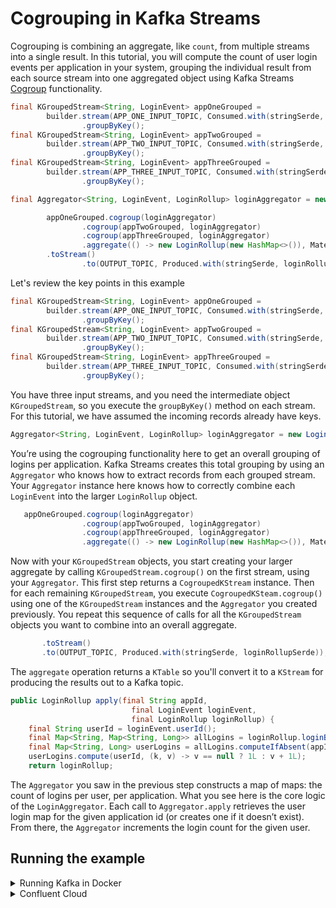 # Cogrouping in Kafka Streams

Cogrouping is combining an aggregate, like `count`, from multiple streams into a single result.
In this tutorial, you will compute the count of user login events per application in your system, grouping the individual result from each source stream into one aggregated object using Kafka Streams [Cogroup](https://javadoc.io/static/org.apache.kafka/kafka-streams/3.6.1/org/apache/kafka/streams/kstream/CogroupedKStream.html#cogroup-org.apache.kafka.streams.kstream.KGroupedStream-org.apache.kafka.streams.kstream.Aggregator-) functionality.

```java
final KGroupedStream<String, LoginEvent> appOneGrouped =
        builder.stream(APP_ONE_INPUT_TOPIC, Consumed.with(stringSerde, loginEventSerde))
                .groupByKey();
final KGroupedStream<String, LoginEvent> appTwoGrouped =
        builder.stream(APP_TWO_INPUT_TOPIC, Consumed.with(stringSerde, loginEventSerde))
                .groupByKey();
final KGroupedStream<String, LoginEvent> appThreeGrouped =
        builder.stream(APP_THREE_INPUT_TOPIC, Consumed.with(stringSerde, loginEventSerde))
                .groupByKey();

final Aggregator<String, LoginEvent, LoginRollup> loginAggregator = new LoginAggregator();

        appOneGrouped.cogroup(loginAggregator)
                .cogroup(appTwoGrouped, loginAggregator)
                .cogroup(appThreeGrouped, loginAggregator)
                .aggregate(() -> new LoginRollup(new HashMap<>()), Materialized.with(Serdes.String(), loginRollupSerde))
        .toStream()
                .to(OUTPUT_TOPIC, Produced.with(stringSerde, loginRollupSerde));

```

Let's review the key points in this example

```java
final KGroupedStream<String, LoginEvent> appOneGrouped =
        builder.stream(APP_ONE_INPUT_TOPIC, Consumed.with(stringSerde, loginEventSerde))
                .groupByKey();
final KGroupedStream<String, LoginEvent> appTwoGrouped =
        builder.stream(APP_TWO_INPUT_TOPIC, Consumed.with(stringSerde, loginEventSerde))
                .groupByKey();
final KGroupedStream<String, LoginEvent> appThreeGrouped =
        builder.stream(APP_THREE_INPUT_TOPIC, Consumed.with(stringSerde, loginEventSerde))
                .groupByKey();
```

You have three input streams, and you need the intermediate object `KGroupedStream`, 
so you execute the `groupByKey()` method on each stream. 
For this tutorial, we have assumed the incoming records already have keys.

```java
Aggregator<String, LoginEvent, LoginRollup> loginAggregator = new LoginAggregator();
```
You’re using the cogrouping functionality here to get an overall grouping of logins per application. 
Kafka Streams creates this total grouping by using an `Aggregator` who knows how to extract records from each grouped stream. 
Your `Aggregator` instance here knows how to correctly combine each `LoginEvent` into the larger `LoginRollup` object.

```java
   appOneGrouped.cogroup(loginAggregator)
                .cogroup(appTwoGrouped, loginAggregator)
                .cogroup(appThreeGrouped, loginAggregator)
                .aggregate(() -> new LoginRollup(new HashMap<>()), Materialized.with(Serdes.String(), loginRollupSerde))
```

Now with your `KGroupedStream` objects, you start creating your larger aggregate by calling `KGroupedStream.cogroup()` 
on the first stream, using your `Aggregator`. This first step returns a `CogroupedKStream` instance. 
Then for each remaining `KGroupedStream`, you execute `CogroupedKSteam.cogroup()` using 
one of the `KGroupedStream` instances and the `Aggregator` you created previously. 
You repeat this sequence of calls for all the `KGroupedStream` objects you want to combine into an overall aggregate.

```java
       .toStream()
       .to(OUTPUT_TOPIC, Produced.with(stringSerde, loginRollupSerde));
```

The `aggregate` operation returns a `KTable` so you'll convert it to a `KStream` for producing the results out to a Kafka topic.

```java
public LoginRollup apply(final String appId,
                           final LoginEvent loginEvent,
                           final LoginRollup loginRollup) {
    final String userId = loginEvent.userId();
    final Map<String, Map<String, Long>> allLogins = loginRollup.loginByAppIdAndUserId();
    final Map<String, Long> userLogins = allLogins.computeIfAbsent(appId, key -> new HashMap<>());
    userLogins.compute(userId, (k, v) -> v == null ? 1L : v + 1L);
    return loginRollup;
```
The `Aggregator` you saw in the previous step constructs a map of maps: the count of logins per user, per application. 
What you see here is the core logic of the `LoginAggregator`.
Each call to `Aggregator.apply` retrieves the user login map for 
the given application id (or creates one if it doesn’t exist). 
From there, the `Aggregator` increments the login count for the given user.   

## Running the example

<details>
  <summary>Running Kafka in Docker</summary>

* [Confluent CLI](https://docs.confluent.io/confluent-cli/current/install.html)
* Docker running via [Docker Desktop](https://docs.docker.com/desktop/) or [Docker Engine](https://docs.docker.com/engine/install/)

### Start Kafka

* Execute ```confluent local kafka start```  from a terminal window, and copy the `host:port` output
* Save the file `confluent.properties.orig` as `confluent.properties` (ignored by git) and update the `bootstrap.servers` config with the value from the previous step

### Create the topics `app-one-input`, `app-two-input`, `app-three-input`, and `cogrouping-output`

* `confluent local kafka topic create app-one-input`
* `confluent local kafka topic create app-two-input`
* `confluent local kafka topic create app-three-input`
* `confluent local kafka topic create cogrouping-output`

### Provide input records

Open a terminal window and run the following commands to add some records for the Kafka Streams application to process.

* `confluent local kafka topic produce app-one-input --parse-key --delimiter "#" < src/main/resources/input-one.txt`
* `confluent local kafka topic produce app-two-input --parse-key --delimiter "#" < src/main/resources/input-two.txt`
* `confluent local kafka topic produce app-three-input --parse-key --delimiter "#" < src/main/resources/input-three.txt`

### Start Kafka Streams

* CD into the `cogrouping-streams/kstreams` directory
* Run `./gradlew clean build`
* Run `java -jar build/libs/cogrouping-standalone.jar`
* The command above assumes using the properties file `src/main/resources/confluent.properties` if you're using something else you'll need to add the path to the command i.e. `java -jar build/libs/cogrouping-standalone.jar [path to props file]`

### View the results

In the terminal window running the Kafka Streams application, you should see something like this:
```text
[cogrouping-streams-5ee298ff-7b02-4718-8b7c-f87e1277c967-StreamThread-1] INFO io.confluent.developer.CogroupingStreams - App one input key["one"] value[LoginEvent[appId=one, userId=Ted, time=123456]]
[cogrouping-streams-5ee298ff-7b02-4718-8b7c-f87e1277c967-StreamThread-1] INFO io.confluent.developer.CogroupingStreams - App one input key["one"] value[LoginEvent[appId=one, userId=Ted, time=123457]]
[cogrouping-streams-5ee298ff-7b02-4718-8b7c-f87e1277c967-StreamThread-1] INFO io.confluent.developer.CogroupingStreams - App one input key["one"] value[LoginEvent[appId=one, userId=Carol, time=123458]]
[cogrouping-streams-5ee298ff-7b02-4718-8b7c-f87e1277c967-StreamThread-1] INFO io.confluent.developer.CogroupingStreams - App one input key["one"] value[LoginEvent[appId=one, userId=Carol, time=123459]]
[cogrouping-streams-5ee298ff-7b02-4718-8b7c-f87e1277c967-StreamThread-1] INFO io.confluent.developer.CogroupingStreams - App one input key["one"] value[LoginEvent[appId=one, userId=Alice, time=123467]]
[cogrouping-streams-5ee298ff-7b02-4718-8b7c-f87e1277c967-StreamThread-1] INFO io.confluent.developer.CogroupingStreams - App one input key["one"] value[LoginEvent[appId=one, userId=Carol, time=123468]]
[cogrouping-streams-5ee298ff-7b02-4718-8b7c-f87e1277c967-StreamThread-1] INFO io.confluent.developer.CogroupingStreams - App two input key["two"] value[LoginEvent[appId=two, userId=Bob, time=123456]]
[cogrouping-streams-5ee298ff-7b02-4718-8b7c-f87e1277c967-StreamThread-1] INFO io.confluent.developer.CogroupingStreams - App two input key["two"] value[LoginEvent[appId=two, userId=Carol, time=123457]]
[cogrouping-streams-5ee298ff-7b02-4718-8b7c-f87e1277c967-StreamThread-1] INFO io.confluent.developer.CogroupingStreams - App two input key["two"] value[LoginEvent[appId=two, userId=Ted, time=123458]]
[cogrouping-streams-5ee298ff-7b02-4718-8b7c-f87e1277c967-StreamThread-1] INFO io.confluent.developer.CogroupingStreams - App two input key["two"] value[LoginEvent[appId=two, userId=Carol, time=123459]]
[cogrouping-streams-5ee298ff-7b02-4718-8b7c-f87e1277c967-StreamThread-1] INFO io.confluent.developer.CogroupingStreams - App three input key["three"] value[LoginEvent[appId=three, userId=Bob, time=123456]]
[cogrouping-streams-5ee298ff-7b02-4718-8b7c-f87e1277c967-StreamThread-1] INFO io.confluent.developer.CogroupingStreams - App three input key["three"] value[LoginEvent[appId=three, userId=Alice, time=123457]]
[cogrouping-streams-5ee298ff-7b02-4718-8b7c-f87e1277c967-StreamThread-1] INFO io.confluent.developer.CogroupingStreams - App three input key["three"] value[LoginEvent[appId=three, userId=Alice, time=123458]]
[cogrouping-streams-5ee298ff-7b02-4718-8b7c-f87e1277c967-StreamThread-1] INFO io.confluent.developer.CogroupingStreams - App three input key["three"] value[LoginEvent[appId=three, userId=Carol, time=123459]]


```
Then roughly in 30 seconds you should see the cogrouping output like this:

```text
[cogrouping-streams-5ee298ff-7b02-4718-8b7c-f87e1277c967-StreamThread-1] INFO io.confluent.developer.CogroupingStreams - CoGrouping results key["one"] value[LoginRollup[loginByAppIdAndUserId={"one"={Ted=2, Carol=3, Alice=1}}]]
[cogrouping-streams-5ee298ff-7b02-4718-8b7c-f87e1277c967-StreamThread-1] INFO io.confluent.developer.CogroupingStreams - CoGrouping results key["two"] value[LoginRollup[loginByAppIdAndUserId={"two"={Bob=1, Carol=2, Ted=1}}]]
[cogrouping-streams-5ee298ff-7b02-4718-8b7c-f87e1277c967-StreamThread-1] INFO io.confluent.developer.CogroupingStreams - CoGrouping results key["three"] value[LoginRollup[loginByAppIdAndUserId={"three"={Bob=1, Alice=2, Carol=1}}]]
```
</details>

<details>
  <summary>Confluent Cloud</summary>

### Prerequisites

* A [Confluent Cloud](https://confluent.cloud/signup) account
* The [Confluent CLI](https://docs.confluent.io/confluent-cli/current/install.html)

<details>
     <summary>Creating a cluster in the Confluent Cloud Console</summary>

Create Kafka cluster following [these directions](https://docs.confluent.io/cloud/current/get-started/index.html)

### Get the configuration

Once Kafka is up and running all you need to next is get the client configuration.

* In the Confluent Cloud Console, click on the `Clients` option in the left-hand menu.
* Click on the `Java` tile and create the cluster API key and a Schema Registry API key
* Copy the generated properties into the `confluent.properties.orig` file and save it as `confluent.properties` (ignored by git)
</details>

<details>
  <summary>Creating a cluster with the CLI</summary>

If you already have a Confluent Cloud account, and you don't yet have a Kafka cluster and credentials for connecting to it, you can get started with CLI exclusively.

* Run the CLI command  `confluent plugin install confluent-cloud_kickstart`
* Then execute `confluent cloud-kickstart --name <CLUSTER NAME>` which will create a cluster, enable Schema Registry, and create all required API keys.  This will create a cluster with default settings. To see all the options available use `confluent cloud-kickstart --help`.
* Copy the generated client configurations (located in `~/Downloads/java_configs_<CLUSTER_ID>` by default) into `confluent.properties.org` and save as `confluent.properties`. The full location of the properties file is printed to the console.

</details>

### Create the topics `app-one-input`, `app-two-input`, `app-three-input`, and `cogrouping-output`

*_Note that if you create the cluster using the CLI plugin you can omit the `--cluster` argument from the commands_*

* `confluent kafka topic create app-one-input --cluster <CLUSTER_ID>`
* `confluent kafka topic create app-two-input --cluster <CLUSTER_ID>`
* `confluent kafka topic create app-three-input --cluster <CLUSTER_ID>`
* `confluent kafka topic create cogrouping-output --cluster <CLUSTER_ID>`

### Provide input records

Open a terminal window and run the following commands to add some records for the Kafka Streams application to process.

* `confluent kafka topic produce app-one-input --parse-key --delimiter "#" --cluster <CLUSTER_ID> < src/main/resources/input-one.txt`
* `confluent kafka topic produce app-two-input --parse-key --delimiter "#" --cluster <CLUSTER_ID> < src/main/resources/input-two.txt`
* `confluent kafka topic produce app-three-input --parse-key --delimiter "#" --cluster <CLUSTER_ID> < src/main/resources/input-three.txt`

### Start Kafka Streams

* CD into the `cogrouping-streams/kstreams` directory
* Run `./gradlew clean build`
* Run `java -jar build/libs/cogrouping-standalone.jar`
* The command above assumes using the properties file `src/main/resources/confluent.properties` if you're using something else you'll need to add the path to the command i.e. `java -jar build/libs/cogrouping-standalone.jar [path to props file]`

### View the results

In the terminal window running the Kafka Streams application, you should see something like this:
```text
[cogrouping-streams-5ee298ff-7b02-4718-8b7c-f87e1277c967-StreamThread-1] INFO io.confluent.developer.CogroupingStreams - App one input key["one"] value[LoginEvent[appId=one, userId=Ted, time=123456]]
[cogrouping-streams-5ee298ff-7b02-4718-8b7c-f87e1277c967-StreamThread-1] INFO io.confluent.developer.CogroupingStreams - App one input key["one"] value[LoginEvent[appId=one, userId=Ted, time=123457]]
[cogrouping-streams-5ee298ff-7b02-4718-8b7c-f87e1277c967-StreamThread-1] INFO io.confluent.developer.CogroupingStreams - App one input key["one"] value[LoginEvent[appId=one, userId=Carol, time=123458]]
[cogrouping-streams-5ee298ff-7b02-4718-8b7c-f87e1277c967-StreamThread-1] INFO io.confluent.developer.CogroupingStreams - App one input key["one"] value[LoginEvent[appId=one, userId=Carol, time=123459]]
[cogrouping-streams-5ee298ff-7b02-4718-8b7c-f87e1277c967-StreamThread-1] INFO io.confluent.developer.CogroupingStreams - App one input key["one"] value[LoginEvent[appId=one, userId=Alice, time=123467]]
[cogrouping-streams-5ee298ff-7b02-4718-8b7c-f87e1277c967-StreamThread-1] INFO io.confluent.developer.CogroupingStreams - App one input key["one"] value[LoginEvent[appId=one, userId=Carol, time=123468]]
[cogrouping-streams-5ee298ff-7b02-4718-8b7c-f87e1277c967-StreamThread-1] INFO io.confluent.developer.CogroupingStreams - App two input key["two"] value[LoginEvent[appId=two, userId=Bob, time=123456]]
[cogrouping-streams-5ee298ff-7b02-4718-8b7c-f87e1277c967-StreamThread-1] INFO io.confluent.developer.CogroupingStreams - App two input key["two"] value[LoginEvent[appId=two, userId=Carol, time=123457]]
[cogrouping-streams-5ee298ff-7b02-4718-8b7c-f87e1277c967-StreamThread-1] INFO io.confluent.developer.CogroupingStreams - App two input key["two"] value[LoginEvent[appId=two, userId=Ted, time=123458]]
[cogrouping-streams-5ee298ff-7b02-4718-8b7c-f87e1277c967-StreamThread-1] INFO io.confluent.developer.CogroupingStreams - App two input key["two"] value[LoginEvent[appId=two, userId=Carol, time=123459]]
[cogrouping-streams-5ee298ff-7b02-4718-8b7c-f87e1277c967-StreamThread-1] INFO io.confluent.developer.CogroupingStreams - App three input key["three"] value[LoginEvent[appId=three, userId=Bob, time=123456]]
[cogrouping-streams-5ee298ff-7b02-4718-8b7c-f87e1277c967-StreamThread-1] INFO io.confluent.developer.CogroupingStreams - App three input key["three"] value[LoginEvent[appId=three, userId=Alice, time=123457]]
[cogrouping-streams-5ee298ff-7b02-4718-8b7c-f87e1277c967-StreamThread-1] INFO io.confluent.developer.CogroupingStreams - App three input key["three"] value[LoginEvent[appId=three, userId=Alice, time=123458]]
[cogrouping-streams-5ee298ff-7b02-4718-8b7c-f87e1277c967-StreamThread-1] INFO io.confluent.developer.CogroupingStreams - App three input key["three"] value[LoginEvent[appId=three, userId=Carol, time=123459]]


```
Then roughly in 30 seconds you should see the cogrouping output like this:

```text
[cogrouping-streams-5ee298ff-7b02-4718-8b7c-f87e1277c967-StreamThread-1] INFO io.confluent.developer.CogroupingStreams - CoGrouping results key["one"] value[LoginRollup[loginByAppIdAndUserId={"one"={Ted=2, Carol=3, Alice=1}}]]
[cogrouping-streams-5ee298ff-7b02-4718-8b7c-f87e1277c967-StreamThread-1] INFO io.confluent.developer.CogroupingStreams - CoGrouping results key["two"] value[LoginRollup[loginByAppIdAndUserId={"two"={Bob=1, Carol=2, Ted=1}}]]
[cogrouping-streams-5ee298ff-7b02-4718-8b7c-f87e1277c967-StreamThread-1] INFO io.confluent.developer.CogroupingStreams - CoGrouping results key["three"] value[LoginRollup[loginByAppIdAndUserId={"three"={Bob=1, Alice=2, Carol=1}}]]
```
</details>